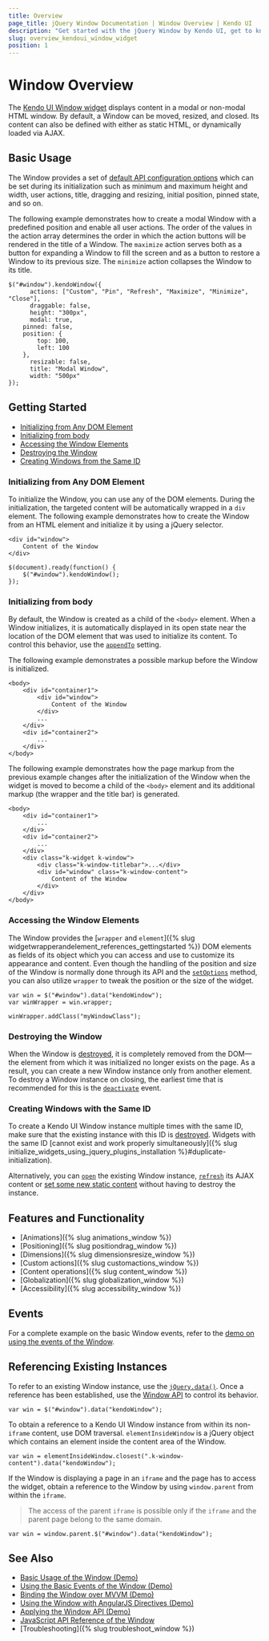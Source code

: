 ```yaml
---
title: Overview
page_title: jQuery Window Documentation | Window Overview | Kendo UI
description: "Get started with the jQuery Window by Kendo UI, get to know its basic usage, initialize and reference its existing instances, and use its events."
slug: overview_kendoui_window_widget
position: 1
---
```


# Window Overview

The [Kendo UI Window widget](http://demos.telerik.com/kendo-ui/window/index) displays content in a modal or non-modal HTML window. By default, a Window can be moved, resized, and closed. Its content can also be defined with either as static HTML, or dynamically loaded via AJAX.

## Basic Usage

The Window provides a set of [default API configuration options](/api/javascript/ui/window) which can be set during its initialization such as minimum and maximum height and width, user actions, title, dragging and resizing, initial position, pinned state, and so on.

The following example demonstrates how to create a modal Window with a predefined position and enable all user actions. The order of the values in the action array determines the order in which the action buttons will be rendered in the title of a Window. The `maximize` action serves both as a button for expanding a Window to fill the screen and as a button to restore a Window to its previous size. The `minimize` action collapses the Window to its title.

    $("#window").kendoWindow({
          actions: ["Custom", "Pin", "Refresh", "Maximize", "Minimize", "Close"],
          draggable: false,
          height: "300px",
          modal: true,
    	pinned: false,
    	position: {
    		top: 100,
    		left: 100
    	},
          resizable: false,
          title: "Modal Window",
          width: "500px"
    });

## Getting Started

* [Initializing from Any DOM Element](#initializing-from-any-dom-element)
* [Initializing from body](#initializing-from-body)
* [Accessing the Window Elements](#accessing-the-window-elements)
* [Destroying the Window](#destroying-the-window)
* [Creating Windows from the Same ID](#creating-windows-from-the-same-id)

### Initializing from Any DOM Element

To initialize the Window, you can use any of the DOM elements. During the initialization, the targeted content will be automatically wrapped in a `div` element. The following example demonstrates how to create the Window from an HTML element and initialize it by using a jQuery selector.

    <div id="window">
        Content of the Window
    </div>

    $(document).ready(function() {
        $("#window").kendoWindow();
    });

### Initializing from body

By default, the Window is created as a child of the `<body>` element. When a Window initializes, it is automatically displayed in its open state near the location of the DOM element that was used to initialize its content. To control this behavior, use the [`appendTo`](/api/javascript/ui/window/configuration/appendto) setting.

The following example demonstrates a possible markup before the Window is initialized.

  	<body>
  		<div id="container1">
  			<div id="window">
  				Content of the Window
  			</div>
  			...
  		</div>
  		<div id="container2">
  			...
  		</div>
  	</body>

The following example demonstrates how the page markup from the previous example changes after the initialization of the Window when the widget is moved to become a child of the `<body>` element and its additional markup (the wrapper and the title bar) is generated.

  	<body>
  		<div id="container1">
  			...
  		</div>
  		<div id="container2">
  			...
  		</div>
  		<div class="k-widget k-window">
  			<div class="k-window-titlebar">...</div>
  			<div id="window" class="k-window-content">
  				Content of the Window
  			</div>
  		</div>
  	</body>

### Accessing the Window Elements

The Window provides the [`wrapper` and `element`]({% slug widgetwrapperandelement_references_gettingstarted %}) DOM elements as fields of its object which you can access and use to customize its appearance and content. Even though the handling of the position and size of the Window is normally done through its API and the [`setOptions`](/api/javascript/ui/window/methods/setoptions) method, you can also utilize `wrapper` to tweak the position or the size of the widget.

    var win = $("#window").data("kendoWindow");
    var winWrapper = win.wrapper;

    winWrapper.addClass("myWindowClass");

### Destroying the Window

When the Window is [destroyed](/framework/widgets/destroy), it is completely removed from the DOM&mdash;the element from which it was initialized no longer exists on the page. As a result, you can create a new Window instance only from another element. To destroy a Window instance on closing, the earliest time that is recommended for this is the [`deactivate`](/api/javascript/ui/window/events/deactivate) event.

### Creating Windows with the Same ID  

To create a Kendo UI Window instance multiple times with the same ID, make sure that the existing instance with this ID is [destroyed](#configuration-Destroy). Widgets with the same ID [cannot exist and work properly simultaneously]({% slug initialize_widgets_using_jquery_plugins_installation %}#duplicate-initialization).

Alternatively, you can [`open`](/api/javascript/ui/window/methods/open) the existing Window instance, [`refresh`](/api/javascript/ui/window/methods/refresh) its AJAX content or [set some new static content](/api/javascript/ui/dialog/methods/content) without having to destroy the instance.

## Features and Functionality

* [Animations]({% slug animations_window %})
* [Positioning]({% slug positiondrag_window %})
* [Dimensions]({% slug dimensionsresize_window %})
* [Custom actions]({% slug customactions_window %})
* [Content operations]({% slug content_window %})
* [Globalization]({% slug globalization_window %})
* [Accessibility]({% slug accessibility_window %})

## Events

For a complete example on the basic Window events, refer to the [demo on using the events of the Window](https://demos.telerik.com/kendo-ui/window/events).

## Referencing Existing Instances

To refer to an existing Window instance, use the [`jQuery.data()`](http://api.jquery.com/jQuery.data/). Once a reference has been established, use the [Window API](/api/javascript/ui/window) to control its behavior.

    var win = $("#window").data("kendoWindow");

To obtain a reference to a Kendo UI Window instance from within its non-`iframe` content, use DOM traversal. `elementInsideWindow` is a jQuery object which contains an element inside the content area of the Window.

    var win = elementInsideWindow.closest(".k-window-content").data("kendoWindow");

If the Window is displaying a page in an `iframe` and the page has to access the widget, obtain a reference to the Window by using `window.parent` from within the `iframe`.

> The access of the parent `iframe` is possible only if the `iframe` and the parent page belong to the same domain.

    var win = window.parent.$("#window").data("kendoWindow");

## See Also

* [Basic Usage of the Window (Demo)](https://demos.telerik.com/kendo-ui/window/index)
* [Using the Basic Events of the Window (Demo)](https://demos.telerik.com/kendo-ui/window/events)
* [Binding the Window over MVVM (Demo)](https://demos.telerik.com/kendo-ui/window/mvvm)
* [Using the Window with AngularJS Directives (Demo)](https://demos.telerik.com/kendo-ui/window/angular)
* [Applying the Window API (Demo)](https://demos.telerik.com/kendo-ui/window/api)
* [JavaScript API Reference of the Window](/api/javascript/ui/window)
* [Troubleshooting]({% slug troubleshoot_window %})
